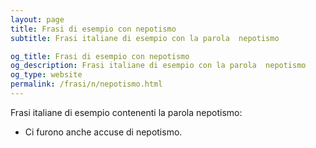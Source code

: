 ```yaml
---
layout: page
title: Frasi di esempio con nepotismo 
subtitle: Frasi italiane di esempio con la parola  nepotismo

og_title: Frasi di esempio con nepotismo 
og_description: Frasi italiane di esempio con la parola  nepotismo
og_type: website
permalink: /frasi/n/nepotismo.html
---
```


Frasi italiane di esempio contenenti la parola nepotismo:


- Ci furono anche accuse di nepotismo.
